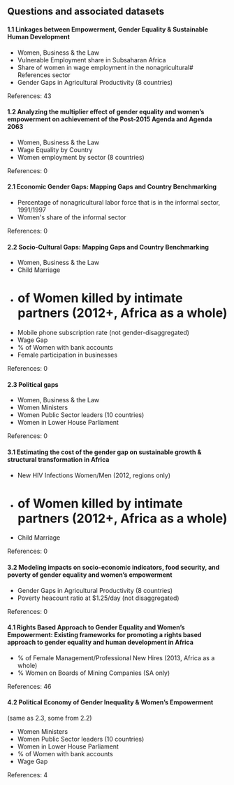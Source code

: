 ## Questions and associated datasets

#### 1.1 Linkages between Empowerment, Gender Equality & Sustainable Human Development

* Women, Business & the Law
* Vulnerable Employment share in Subsaharan Africa
* Share of women in wage employment in the nonagricultural# References sector
* Gender Gaps in Agricultural Productivity (8 countries)

References: 43

#### 1.2 Analyzing the multiplier effect of gender equality and women’s empowerment on achievement of the Post-2015 Agenda and Agenda 2063

* Women, Business & the Law
* Wage Equality by Country
* Women employment by sector (8 countries)

References: 0

#### 2.1 Economic Gender Gaps: Mapping Gaps and Country Benchmarking

* Percentage of nonagricultural labor force that is in the informal sector, 1991/1997
* Women's share of the informal sector

References: 0

#### 2.2 Socio-Cultural Gaps: Mapping Gaps and Country Benchmarking
 
* Women, Business & the Law
* Child Marriage
* # of Women killed by intimate partners (2012+, Africa as a whole)
* Mobile phone subscription rate (not gender-disaggregated)
* Wage Gap
* % of Women with bank accounts
* Female participation in businesses

References: 0

#### 2.3 Political gaps

* Women, Business & the Law
* Women Ministers
* Women Public Sector leaders (10 countries)
* Women in Lower House Parliament

References: 0

#### 3.1 Estimating the cost of the gender gap on sustainable growth & structural transformation in Africa
 
* New HIV Infections Women/Men (2012, regions only)
* # of Women killed by intimate partners (2012+, Africa as a whole)
* Child Marriage

References: 0

#### 3.2 Modeling impacts on socio-economic indicators, food security, and poverty of gender equality and women’s empowerment

* Gender Gaps in Agricultural Productivity (8 countries)
* Poverty heacount ratio at $1.25/day (not disaggregated)

References: 0

#### 4.1 Rights Based Approach to Gender Equality and Women’s Empowerment: Existing frameworks for promoting a rights based approach to gender equality and human development in Africa

* % of Female Management/Professional New Hires (2013, Africa as a whole)
* % Women on Boards of Mining Companies (SA only)

References: 46

#### 4.2 Political Economy of Gender Inequality & Women’s Empowerment
 (same as 2.3, some from 2.2)
* Women Ministers
* Women Public Sector leaders (10 countries)
* Women in Lower House Parliament
* % of Women with bank accounts
* Wage Gap

References: 4
